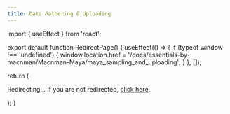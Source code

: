 ```yaml
---
title: Data Gathering & Uploading
---
```


import { useEffect } from 'react';

export default function RedirectPage() {
  useEffect(() => {
    if (typeof window !== 'undefined') {
      window.location.href = '/docs/essentials-by-macnman/Macnman-Maya/maya_sampling_and_uploading';
    }
  }, []);

  return (
    <div>
      <p>Redirecting... If you are not redirected, <a href="/docs/essentials-by-macnman/Macnman-Maya/maya_sampling_and_uploading">click here</a>.</p>
    </div>
  );
}